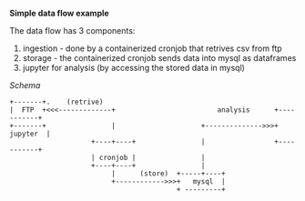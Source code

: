 <b>Simple data flow example</b>

The data flow has 3 components:
1) ingestion - done by a containerized cronjob that retrives csv from ftp
2) storage - the containerized cronjob sends data into mysql as dataframes
3) jupyter for analysis (by accessing the stored data in mysql)

*Schema*
```
+-------+.    (retrive)
|  FTP  +<<<-------------+                         analysis      +-----------+
+-------+                |                     +-------------->>>+  jupyter  |
                    +----+----+                |                 +-----------+
                    | cronjob |                |
                    +----+----+                |
                         |      (store)  +-----+----+             
                         +------------>>>+   mysql  |
                                         + ---------+
                                  
```
